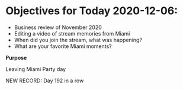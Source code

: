 # Objectives for Today 2020-12-06:

- Business review of November 2020
- Editing a video of stream memories from Miami
- When did you join the stream, what was happening?
- What are your favorite Miami moments?

**Purpose**

Leaving Miami Party day

NEW RECORD: Day 192 in a row
